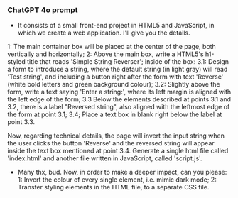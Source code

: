 ### ChatGPT 4o prompt

- It consists of a small front-end project in HTML5 and JavaScript, in which we create a web application. I'll give you the details.

1: The main container box will be placed at the center of the page, both vertically and horizontally; 2: Above the main box, write a HTML5's h1-styled title that reads 'Simple String Reverser'; inside of the box: 3.1: Design a form to introduce a string, where the default string (in light gray) will read 'Test string', and including a button right after the form with text 'Reverse' (white bold letters and green background colour); 3.2: Slightly above the form, write a text saying 'Enter a string:', where its left margin is aligned with the left edge of the form; 3.3 Below the elements described at points 3.1 and 3.2, there is a label "Reversed string", also aligned with the leftmost edge of the form at point 3.1; 3.4; Place a text box in blank right below the label at point 3.3.

Now, regarding technical details, the page will invert the input string when the user clicks the button 'Reverse' and the reversed string will appear inside the text box mentioned at point 3.4. Generate a single html file called 'index.html' and another file written in JavaScript, called 'script.js'.

- Many thx, bud. Now, in order to make a deeper impact, can you please: 1: Invert the colour of every single element, i.e. mimic dark mode; 2: Transfer styling elements in the HTML file, to a separate CSS file.
